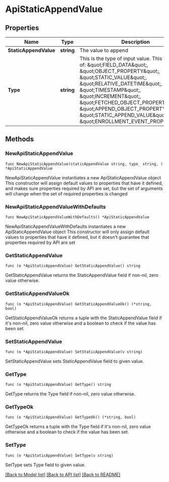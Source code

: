 # ApiStaticAppendValue

## Properties

Name | Type | Description | Notes
------------ | ------------- | ------------- | -------------
**StaticAppendValue** | **string** | The value to append | 
**Type** | **string** | This is the type of input value. This can be one of: \&quot;FIELD_DATA\&quot;, \&quot;OBJECT_PROPERTY\&quot;, \&quot;STATIC_VALUE\&quot;, \&quot;RELATIVE_DATETIME\&quot;, \&quot;TIMESTAMP\&quot;, \&quot;INCREMENT\&quot;, \&quot;FETCHED_OBJECT_PROPERTY\&quot;, \&quot;APPEND_OBJECT_PROPERTY\&quot;, \&quot;STATIC_APPEND_VALUE\&quot;, \&quot;ENROLLMENT_EVENT_PROPERTY\&quot; | [default to "STATIC_APPEND_VALUE"]

## Methods

### NewApiStaticAppendValue

`func NewApiStaticAppendValue(staticAppendValue string, type_ string, ) *ApiStaticAppendValue`

NewApiStaticAppendValue instantiates a new ApiStaticAppendValue object
This constructor will assign default values to properties that have it defined,
and makes sure properties required by API are set, but the set of arguments
will change when the set of required properties is changed

### NewApiStaticAppendValueWithDefaults

`func NewApiStaticAppendValueWithDefaults() *ApiStaticAppendValue`

NewApiStaticAppendValueWithDefaults instantiates a new ApiStaticAppendValue object
This constructor will only assign default values to properties that have it defined,
but it doesn't guarantee that properties required by API are set

### GetStaticAppendValue

`func (o *ApiStaticAppendValue) GetStaticAppendValue() string`

GetStaticAppendValue returns the StaticAppendValue field if non-nil, zero value otherwise.

### GetStaticAppendValueOk

`func (o *ApiStaticAppendValue) GetStaticAppendValueOk() (*string, bool)`

GetStaticAppendValueOk returns a tuple with the StaticAppendValue field if it's non-nil, zero value otherwise
and a boolean to check if the value has been set.

### SetStaticAppendValue

`func (o *ApiStaticAppendValue) SetStaticAppendValue(v string)`

SetStaticAppendValue sets StaticAppendValue field to given value.


### GetType

`func (o *ApiStaticAppendValue) GetType() string`

GetType returns the Type field if non-nil, zero value otherwise.

### GetTypeOk

`func (o *ApiStaticAppendValue) GetTypeOk() (*string, bool)`

GetTypeOk returns a tuple with the Type field if it's non-nil, zero value otherwise
and a boolean to check if the value has been set.

### SetType

`func (o *ApiStaticAppendValue) SetType(v string)`

SetType sets Type field to given value.



[[Back to Model list]](../README.md#documentation-for-models) [[Back to API list]](../README.md#documentation-for-api-endpoints) [[Back to README]](../README.md)


